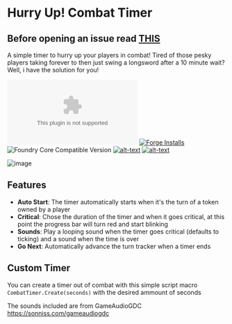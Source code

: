 # Hurry Up! Combat Timer
## Before opening an issue read [THIS](https://github.com/theripper93/Levels/blob/v9/ISSUES.md)
A simple timer to hurry up your players in combat!
Tired of those pesky players taking forever to then just swing a longsword after a 10 minute wait? Well, i have the solution for you!

![Latest Release Download Count](https://img.shields.io/github/downloads/theripper93/hurry-up/latest/module.zip?color=2b82fc&label=DOWNLOADS&style=for-the-badge) [![Forge Installs](https://img.shields.io/badge/dynamic/json?label=Forge%20Installs&query=package.installs&suffix=%25&url=https%3A%2F%2Fforge-vtt.com%2Fapi%2Fbazaar%2Fpackage%2Fhurry-up&colorB=03ff1c&style=for-the-badge)](https://forge-vtt.com/bazaar#package=hurry-up) ![Foundry Core Compatible Version](https://img.shields.io/badge/dynamic/json.svg?url=https%3A%2F%2Fraw.githubusercontent.com%2Ftheripper93%2Fhurry-up%2Fmain%2Fmodule.json&label=Foundry%20Version&query=$.compatibleCoreVersion&colorB=orange&style=for-the-badge) [![alt-text](https://img.shields.io/badge/-Patreon-%23ff424d?style=for-the-badge)](https://www.patreon.com/theripper93) [![alt-text](https://img.shields.io/badge/-Discord-%235662f6?style=for-the-badge)](https://discord.gg/F53gBjR97G)

![image](https://user-images.githubusercontent.com/1346839/131935050-1d45e98e-3924-4135-bef4-46a808b09eec.png)

## Features

- **Auto Start**: The timer automatically starts when it's the turn of a token owned by a player
- **Critical**: Chose the duration of the timer and when it goes critical, at this point the progress bar will turn red and start blinking
- **Sounds**: Play a looping sound when the timer goes critical (defaults to ticking) and a sound when the time is over
- **Go Next**: Automatically advance the turn tracker when a timer ends

## Custom Timer

You can create a timer out of combat with this simple script macro `CombatTimer.Create(seconds)` with the desired ammount of seconds

The sounds included are from GameAudioGDC https://sonniss.com/gameaudiogdc
